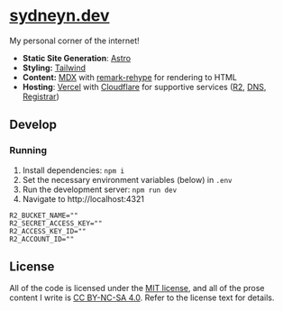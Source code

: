 # [sydneyn.dev](https://sydneyn.dev)

My personal corner of the internet!

- **Static Site Generation**: [Astro](https://astro.build)
- **Styling:** [Tailwind](https://tailwindcss.com)
- **Content:** [MDX](https://mdxjs.com/) with [remark-rehype](https://github.com/remarkjs/remark-rehype) for rendering to HTML
- **Hosting**: [Vercel](https://vercel.com) with [Cloudflare](https://www.cloudflare.com) for supportive services ([R2](https://www.cloudflare.com/developer-platform/r2/), [DNS](https://www.cloudflare.com/application-services/products/dns/), [Registrar](https://developers.cloudflare.com/registrar/))

## Develop

### Running

1. Install dependencies: `npm i`
2. Set the necessary environment variables (below) in `.env`
3. Run the development server: `npm run dev`
4. Navigate to http://localhost:4321

```env
R2_BUCKET_NAME=""
R2_SECRET_ACCESS_KEY=""
R2_ACCESS_KEY_ID=""
R2_ACCOUNT_ID=""
```

## License

All of the code is licensed under the [MIT license](https://opensource.org/licenses/mit), and all of the prose content I write is [CC BY-NC-SA 4.0](https://creativecommons.org/licenses/by-nc-sa/4.0/). Refer to the license text for details.
